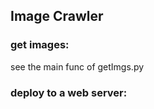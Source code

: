 ## Image Crawler

### get images:
see the main func of getImgs.py


### deploy to a web server:




